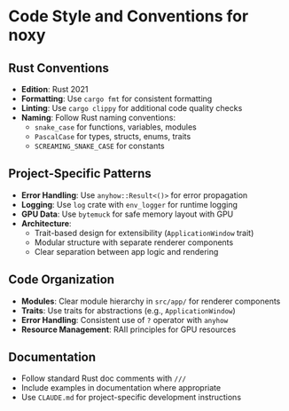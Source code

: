 # Code Style and Conventions for noxy

## Rust Conventions
- **Edition**: Rust 2021
- **Formatting**: Use `cargo fmt` for consistent formatting
- **Linting**: Use `cargo clippy` for additional code quality checks
- **Naming**: Follow Rust naming conventions:
  - `snake_case` for functions, variables, modules
  - `PascalCase` for types, structs, enums, traits
  - `SCREAMING_SNAKE_CASE` for constants

## Project-Specific Patterns
- **Error Handling**: Use `anyhow::Result<()>` for error propagation
- **Logging**: Use `log` crate with `env_logger` for runtime logging
- **GPU Data**: Use `bytemuck` for safe memory layout with GPU
- **Architecture**: 
  - Trait-based design for extensibility (`ApplicationWindow` trait)
  - Modular structure with separate renderer components
  - Clear separation between app logic and rendering

## Code Organization
- **Modules**: Clear module hierarchy in `src/app/` for renderer components
- **Traits**: Use traits for abstractions (e.g., `ApplicationWindow`)
- **Error Handling**: Consistent use of `?` operator with `anyhow`
- **Resource Management**: RAII principles for GPU resources

## Documentation
- Follow standard Rust doc comments with `///`
- Include examples in documentation where appropriate
- Use `CLAUDE.md` for project-specific development instructions